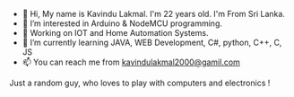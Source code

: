 - 👋 Hi, My name is Kavindu Lakmal. I'm 22 years old. I'm From Sri Lanka.
- 👀 I’m interested in Arduino & NodeMCU programming.
- 👀 Working on IOT and Home Automation Systems.
- 🌱 I’m currently learning JAVA, WEB Development, C#, python, C++, C, JS
- 📫 You can reach me from kavindulakmal2000@gamil.com

Just a random guy, who loves to play with computers and electronics !


<!---
KavinduLakmal2000/KavinduLakmal2000 is a ✨ special ✨ repository because its `README.md` (this file) appears on your GitHub profile.
You can click the Preview link to take a look at your changes.
--->
